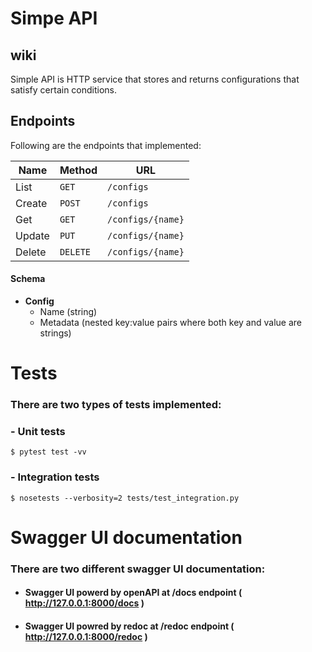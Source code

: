 # Simpe API


## wiki

Simple API is HTTP service that stores and returns configurations that satisfy certain conditions.

  
## Endpoints 

Following are the endpoints that implemented:

| Name   | Method      | URL
| ---    | ---         | ---
| List   | `GET`       | `/configs`
| Create | `POST`      | `/configs`
| Get    | `GET`       | `/configs/{name}`
| Update | `PUT` | `/configs/{name}`
| Delete | `DELETE`    | `/configs/{name}`


#### Schema

- **Config**
  - Name (string)
  - Metadata (nested key:value pairs where both key and value are strings)

# Tests

### There are two types of tests implemented:

### - **Unit tests**
```shell
$ pytest test -vv
```

### - **Integration tests**
```shell 
$ nosetests --verbosity=2 tests/test_integration.py
```

# Swagger UI documentation

### There are two different swagger UI documentation:

- #### Swagger UI powerd by openAPI at **/docs** endpoint ( http://127.0.0.1:8000/docs )
- #### Swagger UI powred by redoc at **/redoc** endpoint ( http://127.0.0.1:8000/redoc )
